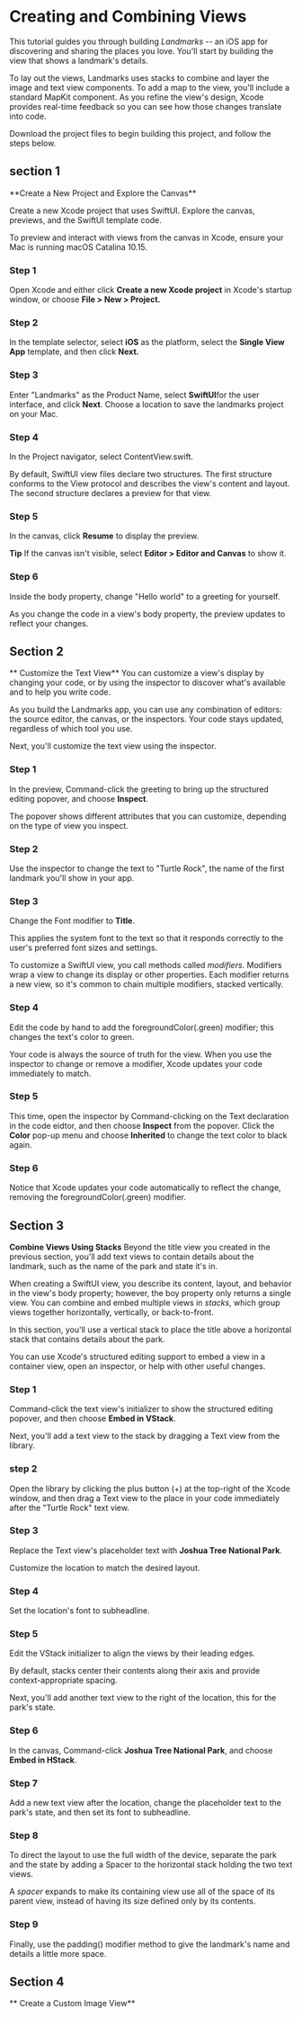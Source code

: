 # Creating and Combining Views
  This tutorial guides you through building _Landmarks_ -- an iOS app for discovering and sharing the places you love. You'll start by building the view that shows a landmark's details.

  To lay out the views, Landmarks uses stacks to combine and layer the image and text view components. To add a map to the view, you'll include a standard MapKit component. As you refine the view's design, Xcode provides real-time feedback so you can see how those changes translate into code.

  Download the project files to begin building this project, and follow the steps below.

## section 1
<p>**Create a New Project and Explore the Canvas**</p>
<p>
  Create a new Xcode project that uses SwiftUI. Explore the canvas, previews, and the SwiftUI template code.
</p>
  To preview and interact with views from the canvas in Xcode, ensure your Mac is running macOS Catalina 10.15.


### Step 1
  Open Xcode and either click **Create a new Xcode project** in Xcode's startup window, or choose **File > New > Project.**

### Step 2
  In the template selector, select **iOS** as the platform, select the **Single View App** template, and then click **Next.**

### Step 3
  Enter "Landmarks" as the Product Name, select **SwiftUI**for the user interface, and click **Next**. Choose a location to save the landmarks project on your Mac.

### Step 4
  In the Project navigator, select ContentView.swift.

  By default, SwiftUI view files declare two structures. The first structure conforms to the View protocol and describes the view's content and layout. The second structure declares a preview for that view.

### Step 5
  In the canvas, click **Resume** to display the preview.

  **Tip**
  If the canvas isn't visible, select **Editor > Editor and Canvas** to show it.

### Step 6
  Inside the body property, change "Hello world" to a greeting for yourself.
  
  As you change the code in a view's body property, the preview  updates to reflect your changes.


## Section 2
** Customize the Text View**
  You can customize a view's display by changing your code, or by using the inspector to discover what's available and to help you write code.
  
  As you build the Landmarks app, you can use any combination of editors: the source editor, the canvas, or the inspectors. Your code stays updated, regardless of which tool you use.
  
  Next, you'll customize the text view using the inspector.
  
### Step 1
  In the preview, Command-click the greeting to bring up the structured editing popover, and choose **Inspect**.
  
  The popover shows different attributes that you can customize, depending on the type of view you inspect.
  
### Step 2
  Use the inspector to change the text to "Turtle Rock", the name of the first landmark you'll show in your app.
  
### Step 3
  Change the Font modifier to **Title**.
  
  This applies the system font to the text so that it responds correctly to the user's preferred font sizes and settings.
  
  To customize a SwiftUI view, you call methods called _modifiers_. Modifiers wrap a view to change its display or other properties. Each modifier returns a new view, so it's common to chain multiple modifiers, stacked vertically.
  
### Step 4
  Edit the code by hand to add the foregroundColor(.green) modifier; this changes the text's color to green.
  
  Your code is always the source of truth for the view. When you use the inspector to change or remove a modifier, Xcode updates your code immediately to match.
  
### Step 5
  This time, open the inspector by Command-clicking on the Text declaration in the code eidtor, and then choose **Inspect** from the popover. Click the **Color** pop-up menu and choose **Inherited** to change the text color to black again.
  
### Step 6
  Notice that Xcode updates your code automatically to reflect the change, removing the foregroundColor(.green) modifier.
  
  
## Section 3
**Combine Views Using Stacks**
  Beyond the title view you created in the previous section, you'll add text views to contain details about the landmark, such as the name of the park and state it's in.
  
  When creating a SwiftUI view, you describe its content, layout, and behavior in the view's body property; however, the boy property only returns a single view. You can combine and embed multiple views in _stacks_, which group views together horizontally, vertically, or back-to-front.
  
  In this section, you'll use a vertical stack to place the title above a horizontal stack that contains details about the park.
  
  You can use Xcode's structured editing support to embed a view in a container view, open an inspector, or help with other useful changes.
  
### Step 1
  Command-click the text view's initializer to show the structured editing popover, and then choose **Embed in VStack**.
  
  Next, you'll add a text view to the stack by dragging a Text view from the library.
  
### step 2
  Open the library by clicking the plus button (+) at the top-right of the Xcode window, and then drag a Text view to the place in your code immediately after the "Turtle Rock" text view.
  
### Step 3
  Replace the Text view's placeholder text with **Joshua Tree National Park**.
  
  Customize the location to match the desired layout.
  
### Step 4
  Set the location's font to subheadline.
  
### Step 5
  Edit the VStack initializer to align the views by their leading edges.
  
  By default, stacks center their contents along their axis and provide context-appropriate spacing.
  
  Next, you'll add another text view to the right of the location, this for the park's state.
  
### Step 6
  In the canvas, Command-click **Joshua Tree National Park**, and choose **Embed in HStack**.
  
### Step 7
  Add a new text view after the location, change the placeholder text to the park's state, and then set its font to subheadline.
  
### Step 8
  To direct the layout to use the full width of the device, separate the park and the state by adding a Spacer to the horizontal stack holding the two text views.
  
  A _spacer_ expands to make its containing view use all of the space of its parent view, instead of having its size defined only by its contents.
  
### Step 9
 Finally, use the padding() modifier method to give the landmark's name and details a little more space.
 

## Section 4
** Create a Custom Image View**
  

